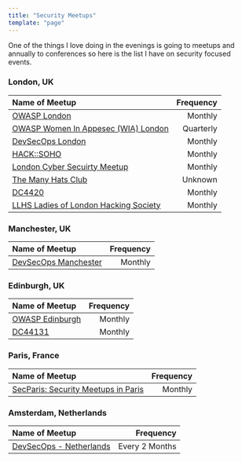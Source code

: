 ```yaml
---
title: "Security Meetups"
template: "page"
---
```


One of the things I love doing in the evenings is going to meetups and annually to conferences so here is the list I have on security focused events.

### London, UK

| Name of Meetup                                                                                         | Frequency |
| :----------------------------------------------------------------------------------------------------- | --------: |
| [OWASP London](https://www.eventbrite.co.uk/o/owasp-london-chapter-9790101329)                         |   Monthly |
| [OWASP Women In Appesec (WIA) London](https://www.meetup.com/womeninappsec/events/259867481/)          | Quarterly |
| [DevSecOps London](https://www.meetup.com/DevSecOps-London-Gathering/)                                 |   Monthly |
| [HACK::SOHO](https://www.eventbrite.com/o/ioactive-12768844588)                                        |   Monthly |
| [London Cyber Secuirty Meetup](https://www.meetup.com/London-Cyber-Capital-One/)                       |   Monthly |
| [The Many Hats Club](https://www.meetup.com/The-Many-Hats-Club/)                                       |   Unknown |
| [DC4420](https://dc4420.org/)                                                                          |   Monthly |
| [LLHS Ladies of London Hacking Society](https://www.meetup.com/LLHS-Ladies-of-London-Hacking-Society/) |   Monthly |

### Manchester, UK

| Name of Meetup                                                       | Frequency |
| :------------------------------------------------------------------- | --------: |
| [DevSecOps Manchester](https://www.meetup.com/DevSecOps-Manchester/) |   Monthly |

### Edinburgh, UK

| Name of Meetup                                                               | Frequency |
| :--------------------------------------------------------------------------- | --------: |
| [OWASP Edinburgh](https://www.eventbrite.co.uk/o/owasp-scotland-12914448732) |   Monthly |
| [DC44131](http://dc44131.org/)                                               |   Monthly |

### Paris, France

| Name of Meetup                                                                 | Frequency |
| :----------------------------------------------------------------------------- | --------: |
| [SecParis: Security Meetups in Paris](https://www.meetup.com/SecParis-Meetup/) |   Monthly |

### Amsterdam, Netherlands

| Name of Meetup                                                           |      Frequency |
| :----------------------------------------------------------------------- | -------------: |
| [DevSecOps - Netherlands](https://www.meetup.com/DevSecOps-Netherlands/) | Every 2 Months |
